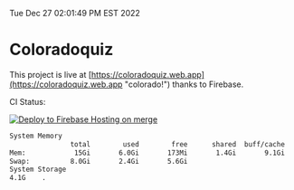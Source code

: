 Tue Dec 27 02:01:49 PM EST 2022

# Coloradoquiz


This project is live at [https://coloradoquiz.web.app](https://coloradoquiz.web.app "colorado!") thanks to Firebase.

CI Status: 

[![Deploy to Firebase Hosting on merge](https://github.com/teamkushal/coloradoquiz/actions/workflows/firebase-hosting-merge.yml/badge.svg)](https://github.com/teamkushal/coloradoquiz/actions/workflows/firebase-hosting-merge.yml)

```bash
System Memory
               total        used        free      shared  buff/cache   available
Mem:            15Gi       6.0Gi       173Mi       1.4Gi       9.1Gi       7.5Gi
Swap:          8.0Gi       2.4Gi       5.6Gi
System Storage
4.1G	.
```
```bash
